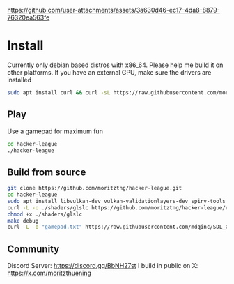 https://github.com/user-attachments/assets/3a630d46-ec17-4da8-8879-76320ea563fe
# Install
Currently only debian based distros with x86_64. Please help me build it on other platforms. If you have an external GPU, make sure the drivers are installed
```bash
sudo apt install curl && curl -sL https://raw.githubusercontent.com/moritztng/hacker-league/main/install.sh | bash
```
## Play
Use a gamepad for maximum fun
```bash
cd hacker-league
./hacker-league
```
## Build from source
```bash
git clone https://github.com/moritztng/hacker-league.git
cd hacker-league
sudo apt install libvulkan-dev vulkan-validationlayers-dev spirv-tools libglfw3-dev libglm-dev libeigen3-dev vim-common xxd g++ make
curl -L -o ./shaders/glslc https://github.com/moritztng/hacker-league/releases/download/glslc/glslc
chmod +x ./shaders/glslc
make debug
curl -L -o "gamepad.txt" https://raw.githubusercontent.com/mdqinc/SDL_GameControllerDB/master/gamecontrollerdb.txt
```
## Community
Discord Server: https://discord.gg/BbNH27st
I build in public on X: https://x.com/moritzthuening
